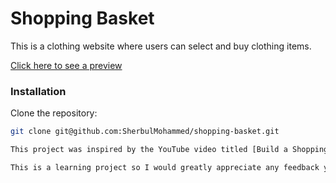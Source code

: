 # Shopping Basket

This is a clothing website where users can select and buy clothing items.

[Click here to see a preview](http://127.0.0.1:5500/index.html)

### Installation

Clone the repository:
```bash
git clone git@github.com:SherbulMohammed/shopping-basket.git

This project was inspired by the YouTube video titled [Build a Shopping Cart with JavaScript YouTube Video](https://www.youtube.com/watch?v=cT_ZYrS3tKc, created by freeCodeCamp.org. The video provided valuable ideas that influenced the development of this project.

This is a learning project so I would greatly appreciate any feedback you may have. Please feel free to reach out to me.

